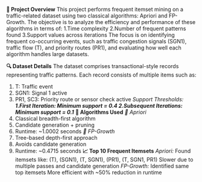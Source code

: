 **🧾 Project Overview**
This project performs frequent itemset mining on a traffic-related dataset using two classical algorithms: Apriori and FP-Growth. The objective is to analyze the efficiency and performance of these algorithms in terms of:
1.Time complexity
2.Number of frequent patterns found
3.Support values across iterations
The focus is on identifying frequent co-occurring events, such as traffic congestion signals (SGN1), traffic flow (T), and priority routes (PR1), and evaluating how well each algorithm handles large datasets.

**🔍 Dataset Details**
The dataset comprises transactional-style records representing traffic patterns. Each record consists of multiple items such as:
1. T: Traffic event
2. SGN1: Signal 1 active
3. PR1, SC3: Priority route or sensor check active
_Support Thresholds:_
_**1.First Iteration: Minimum support = 0.4
2.Subsequent Iterations: Minimum support = 0.1**_
**🧠 Algorithms Used**
_🔶 Apriori_
1. Classical breadth-first algorithm
2. Candidate generation + pruning
3. Runtime: ~1.0002 seconds
_🔷 FP-Growth_
1. Tree-based depth-first approach
2. Avoids candidate generation
3. Runtime: ~0.4715 seconds
**📈 Top 10 Frequent Itemsets**
_Apriori:_
Found itemsets like: (T), (SGN1), (T, SGN1), (PR1), (T, SGN1, PR1)
Slower due to multiple passes and candidate generation
_FP-Growth:_
Identified same top itemsets
More efficient with ~50% reduction in runtime

